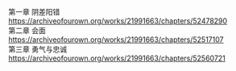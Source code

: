 第一章 阴差阳错 https://archiveofourown.org/works/21991663/chapters/52478290                                                     
第二章 会面 https://archiveofourown.org/works/21991663/chapters/52517107                                                         
第三章 勇气与忠诚 https://archiveofourown.org/works/21991663/chapters/52560721
